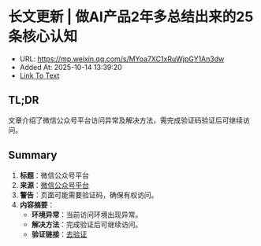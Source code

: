 # 长文更新 | 做AI产品2年多总结出来的25条核心认知
- URL: https://mp.weixin.qq.com/s/MYoa7XC1xRuWjpGY1An3dw
- Added At: 2025-10-14 13:39:20
- [Link To Text](2025-10-14-长文更新-做ai产品2年多总结出来的25条核心认知_raw.md)

## TL;DR
文章介绍了微信公众号平台访问异常及解决方法，需完成验证码验证后可继续访问。

## Summary
1. **标题**：微信公众号平台
2. **来源**：[微信公众号平台](https://mp.weixin.qq.com/s/MYoa7XC1xRuWjpGY1An3dw)
3. **警告**：页面可能需要验证码，确保有权访问。
4. **内容摘要**：
   - **环境异常**：当前访问环境出现异常。
   - **解决方法**：完成验证后可继续访问。
   - **验证链接**：[去验证](https://mp.weixin.qq.com/s/MYoa7XC1xRuWjpGY1An3dw)
